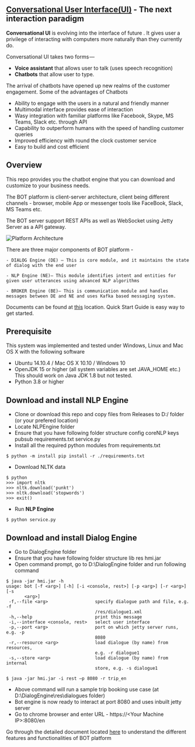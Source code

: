 ## [Conversational User Interface(UI)](https://hmi-digital.github.io/) - The next interaction paradigm
**Conversational UI** is evolving into the interface of future . It gives user a privilege of interacting with computers more naturally than they currently do.

Conversational UI takes two forms — 
 - **Voice assistant** that allows user to talk (uses speech recognition)
 - **Chatbots** that allow user to type.
  
The arrival of chatbots have opened up new realms of the customer engagement. Some of the advantages of Chatbots
- Ability to engage with the users in a natural and friendly manner 
- Multimodal interface provides ease of interaction 
- Wasy integration with familiar platforms like Facebook, Skype, MS Teams, Slack etc. through API 
- Capability to outperform humans with the speed of handling customer queries 
- Improved efficiency with round the clock customer service 
- Easy to build and cost efficient

Overview
------------
This repo provides you the chatbot engine that you can download and customize to your business needs.

The BOT platform is client-server architecture, client being different channels - browser, mobile App or messenger tools like FaceBook, Slack, MS Teams etc.

The BOT server support REST APIs as well as WebSocket using Jetty Server as a API gateway. 

<img src="/Documents/architecture.png" alt="Platform Architecture"/>

There are three major components of BOT platform -

	- DIALOG Engine (DE) – This is core module, and it maintains the state of dialog with the end user

	- NLP Engine (NE)– This module identifies intent and entities for given user utterances using advanced NLP algorithms
	
	- BROKER Engine (BE)– This is communication module and handles messages between DE and NE and uses Kafka based messaging system. 

Documents can be found at [this](https://github.com/hmi-digital/Conversational_UI/tree/master/Conversational_UI/Documents) location. Quick Start Guide is easy way to get started.

Prerequisite
------------
This system was implemented and tested under Windows, Linux and Mac OS X with the following software 

+ Ubuntu 14.10.4 / Mac OS X 10.10 / Windows 10
+ OpenJDK 15 or higher (all system variables are set JAVA_HOME etc.) This should work on Java JDK 1.8 but not tested.
+ Python 3.8 or higher

Download and install **NLP Engine**
---------------------------------
+ Clone or download this repo and copy files from Releases to D:/ folder (or your prefered location)
+ Locate NLPEngine folder
+ Ensure that you have following folder structure
     config
     coreNLP
     keys
     pubsub
     requirements.txt
     service.py
+ Install all the required python modules from requirements.txt

```
$ python -m install pip install -r ./requirements.txt
```
+ Download NLTK data
```
$ python
>>> import nltk
>>> nltk.download('punkt')
>>> nltk.download('stopwords')
>>> exit()
```
+  Run **NLP Engine** 
```
$ python service.py
```

Download and install **Dialog Engine**
------------------------------------
+ Go to DialogEngine folder 
+ Ensure that you have following folder structure
     lib
     res
     hmi.jar
+ Open command prompt, go to D:\DialogEngine folder and run following command
```
$ java -jar hmi.jar -h
usage: bot [-f <arg>] [-h] [-i <console, rest>] [-p <arg>] [-r <arg>] [-s
       <arg>]
 -f,--file <arg>                  specify dialogue path and file, e.g. -f
                                  /res/dialogue1.xml
 -h,--help                        print this message
 -i,--interface <console, rest>   select user interface
 -p,--port <arg>                  port on which jetty server runs, e.g. -p
                                  8080
 -r,--resource <arg>              load dialogue (by name) from resources,
                                  e.g. -r dialogue1
 -s,--store <arg>                 load dialogue (by name) from internal
                                  store, e.g. -s dialogue1
                                  
$ java -jar hmi.jar -i rest –p 8080 -r trip_en
```
+ Above command will run a sample trip booking use case (at D:\DialogEngine\res\dialogues folder)
+ Bot engine is now ready to interact at port 8080 and uses inbuilt jetty server
+ Go to chrome browser and enter URL - https://\<Your Machine IP\>:8080/en
  
Go through the detailed document located [here](https://github.com/hmi-digital/Conversational_UI/tree/master/Conversational_UI/Documents) to understand the different features and functionalities of BOT platform
